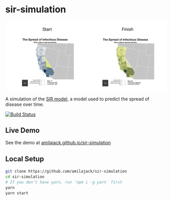 sir-simulation
==============

<a href="https://amilajack.github.io/sir-simulation">
    <img src="demo.png" />
</a>

A simulation of the [SIR model](https://en.wikipedia.org/wiki/Compartmental_models_in_epidemiology#The_SIR_model), a model used to predict the spread of disease over time.

[![Build Status](https://dev.azure.com/amilajack/amilajack/_apis/build/status/amilajack.sir-simulation?branchName=master)](https://dev.azure.com/amilajack/amilajack/_build/latest?definitionId=16&branchName=master)

## Live Demo

See the demo at [amilajack.github.io/sir-simulation](https://amilajack.github.io/sir-simulation/)

## Local Setup

```bash
git clone https://github.com/amilajack/sir-simulation
cd sir-simulation
# If you don't have yarn, run `npm i -g yarn` first
yarn
yarn start
```
